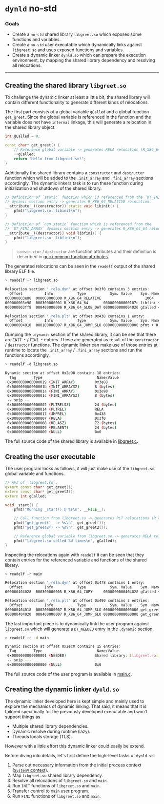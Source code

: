 # `dynld` no-std

### Goals
- Create a `no-std` shared library `libgreet.so` which exposes some functions
  and variables.
- Create a `no-std` user executable which dynamically links against
  `libgreet.so` and uses exposed functions and variables.
- Create a dynamic linker `dynld.so` which can prepare the execution
  environment, by mapping the shared library dependency and resolving all
  relocations.

---

## Creating the shared library `libgreet.so`

To challenge the dynamic linker at least a little bit, the shared library will
contain different functionality to generate different kinds of relocations.

The first part consists of a global variable `gCalled` and a global function
`get_greet`. Since the global variable is referenced in the function and the
variable does not have `internal` linkage, this will generate a relocation in
the shared library object.
```cpp
int gCalled = 0;

const char* get_greet() {
    // Reference global variable -> generates RELA relocation (R_X86_64_GLOB_DAT).
    ++gCalled;
    return "Hello from libgreet.so!";
}
```

Additionally the shared library contains a `constructor` and `destructor`
function which will be added to the `.init_array` and `.fini_array` sections
accordingly. The dynamic linkers task is to run these function during
initialization and shutdown of the shared library.
```cpp
// Definition of `static` function which is referenced from the `DT_INIT_ARRAY`
// dynamic section entry -> generates R_X86_64_RELATIVE relocation.
__attribute__((constructor)) static void libinit() {
    pfmt("libgreet.so: libinit\n");
}

// Definition of `non static` function which is referenced from the
// `DT_FINI_ARRAY` dynamic section entry -> generates R_X86_64_64 relocation.
__attribute__((destructor)) void libfini() {
    pfmt("libgreet.so: libfini\n");
}
```
> `constructor` / `destructor` are function attributes and their definition is
> described in [gcc common function attributes][gcc-fn-attributes].

The generated relocations can be seen in the `readelf` output of the shared
library ELF file.
```bash
> readelf -r libgreet.so

Relocation section '.rela.dyn' at offset 0x3f0 contains 3 entries:
  Offset          Info           Type           Sym. Value    Sym. Name + Addend
000000003e88  000000000008 R_X86_64_RELATIVE                    1064
000000003e90  000300000001 R_X86_64_64       000000000000107c libfini + 0
000000003ff8  000400000006 R_X86_64_GLOB_DAT 0000000000004020 gCalled + 0

Relocation section '.rela.plt' at offset 0x438 contains 1 entry:
  Offset          Info           Type           Sym. Value    Sym. Name + Addend
000000004018  000100000007 R_X86_64_JUMP_SLO 0000000000000000 pfmt + 0
```

Dumping the `.dynamic` section of the shared library, it can be see that there
are `INIT_*` / `FINI_*` entries. These are generated as result of the
`constructor` / `destructor` functions.
The dynamic linker can make use of those entries at runtime to locate the
`.init_array` / `.fini_array` sections and run the functions accordingly.
```bash
> readelf -d libgreet.so

Dynamic section at offset 0x2e98 contains 18 entries:
  Tag        Type                         Name/Value
 0x0000000000000019 (INIT_ARRAY)         0x3e88
 0x000000000000001b (INIT_ARRAYSZ)       8 (bytes)
 0x000000000000001a (FINI_ARRAY)         0x3e90
 0x000000000000001c (FINI_ARRAYSZ)       8 (bytes)
 -- snip --
 0x0000000000000002 (PLTRELSZ)           24 (bytes)
 0x0000000000000014 (PLTREL)             RELA
 0x0000000000000017 (JMPREL)             0x438
 0x0000000000000007 (RELA)               0x3f0
 0x0000000000000008 (RELASZ)             72 (bytes)
 0x0000000000000009 (RELAENT)            24 (bytes)
 0x0000000000000000 (NULL)               0x0
```

The full source code of the shared library is available in
[libgreet.c](./libgreet.c).

## Creating the user executable

The user program looks as follows, it will just make use of the `libgreet.so`
global variable and functions.
```cpp
// API of `libgreet.so`.
extern const char* get_greet();
extern const char* get_greet2();
extern int gCalled;

void _start() {
    pfmt("Running _start() @ %s\n", __FILE__);

    // Call function from libgreet.so -> generates PLT relocations (R_X86_64_JUMP_SLOT).
    pfmt("get_greet()  -> %s\n", get_greet());
    pfmt("get_greet2() -> %s\n", get_greet2());

    // Reference global variable from libgreet.so -> generates RELA relocation (R_X86_64_COPY).
    pfmt("libgreet.so called %d times\n", gCalled);
}
```

Inspecting the relocations again with `readelf` it can be seen that they
contain entries for the referenced variable and functions of the shared
library.
```bash
> readelf -r main

Relocation section '.rela.dyn' at offset 0x478 contains 1 entry:
  Offset          Info           Type           Sym. Value    Sym. Name + Addend
000000404028  000300000005 R_X86_64_COPY     0000000000404028 gCalled + 0

Relocation section '.rela.plt' at offset 0x490 contains 2 entries:
  Offset          Info           Type           Sym. Value    Sym. Name + Addend
000000404018  000200000007 R_X86_64_JUMP_SLO 0000000000000000 get_greet + 0
000000404020  000400000007 R_X86_64_JUMP_SLO 0000000000000000 get_greet2 + 0
```

The last important piece is to dynamically link the user program against
`libgreet.so` which will generate a `DT_NEEDED` entry in the `.dynamic`
section.
```bash
> readelf -r -d main

Dynamic section at offset 0x2ec0 contains 15 entries:
  Tag        Type                         Name/Value
 0x0000000000000001 (NEEDED)             Shared library: [libgreet.so]
 -- snip ---
 0x0000000000000000 (NULL)               0x0
```

The full source code of the user program is available in
[main.c](./main.c).

## Creating the dynamic linker `dynld.so`

The dynamic linker developed here is kept simple and mainly used to explore the
mechanics of dynamic linking.  That said, it means that it is tailored
specifically for the previously developed executable and won't support things as
- Multiple shared library dependencies.
- Dynamic resolve during runtime (lazy).
- Threads locals storage (TLS).

However with a little effort this dynamic linker could easily be extend.

Before diving into details, let's first define the high-level tasks of
`dynld.so`:
1. Parse out necessary information from the initial process context ([`SystemV`
   context](../02_process_init/README.md#stack-state-on-process-entry)).
1. Map `libgreet.so` shared library dependency.
1. Resolve all relocations of `libgreet.so` and `main`.
1. Run `INIT` functions of `libgreet.so` and `main`.
1. Transfer control to `main` user program.
1. Run `FINI` functions of `libgreet.so` and `main`.

[gcc-fn-attributes]: https://gcc.gnu.org/onlinedocs/gcc/Common-Function-Attributes.html#Common-Function-Attributes
